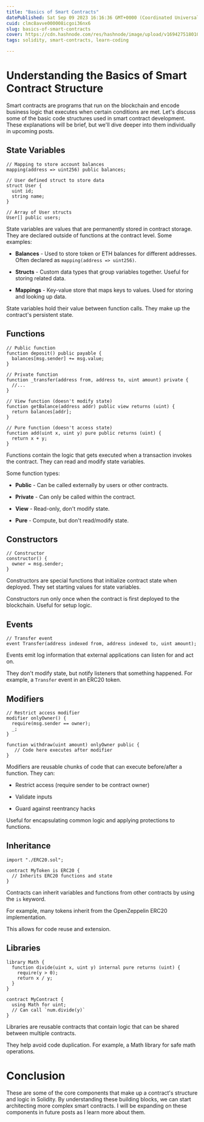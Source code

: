 ```yaml
---
title: "Basics of Smart Contracts"
datePublished: Sat Sep 09 2023 16:16:36 GMT+0000 (Coordinated Universal Time)
cuid: clmc8avve000008icgoi36nx6
slug: basics-of-smart-contracts
cover: https://cdn.hashnode.com/res/hashnode/image/upload/v1694275180103/63a0e869-2b4c-48d3-84f7-dd20eb1366c2.png
tags: solidity, smart-contracts, learn-coding

---
```


# Understanding the Basics of Smart Contract Structure

Smart contracts are programs that run on the blockchain and encode business logic that executes when certain conditions are met. Let's discuss some of the basic code structures used in smart contract development. These explanations will be brief, but we'll dive deeper into them individually in upcoming posts.

## State Variables

```solidity
// Mapping to store account balances 
mapping(address => uint256) public balances;

// User defined struct to store data
struct User {
  uint id;
  string name;
}

// Array of User structs
User[] public users;
```

State variables are values that are permanently stored in contract storage. They are declared outside of functions at the contract level. Some examples:

* **Balances** - Used to store token or ETH balances for different addresses. Often declared as `mapping(address => uint256)`.
    
* **Structs** - Custom data types that group variables together. Useful for storing related data.
    
* **Mappings** - Key-value store that maps keys to values. Used for storing and looking up data.
    

State variables hold their value between function calls. They make up the contract's persistent state.

## Functions

```solidity
// Public function
function deposit() public payable {
  balances[msg.sender] += msg.value;
}

// Private function 
function _transfer(address from, address to, uint amount) private {
  //...
}

// View function (doesn't modify state)
function getBalance(address addr) public view returns (uint) {
  return balances[addr];
}

// Pure function (doesn't access state)
function add(uint x, uint y) pure public returns (uint) {
  return x + y;
}
```

Functions contain the logic that gets executed when a transaction invokes the contract. They can read and modify state variables.

Some function types:

* **Public** - Can be called externally by users or other contracts.
    
* **Private** - Can only be called within the contract.
    
* **View** - Read-only, don't modify state.
    
* **Pure** - Compute, but don't read/modify state.
    

## Constructors

```solidity
// Constructor
constructor() {
  owner = msg.sender;
}
```

Constructors are special functions that initialize contract state when deployed. They set starting values for state variables.

Constructors run only once when the contract is first deployed to the blockchain. Useful for setup logic.

## Events

```solidity
// Transfer event 
event Transfer(address indexed from, address indexed to, uint amount);
```

Events emit log information that external applications can listen for and act on.

They don't modify state, but notify listeners that something happened. For example, a `Transfer` event in an ERC20 token.

## Modifiers

```solidity
// Restrict access modifier
modifier onlyOwner() {
  require(msg.sender == owner);
  _;
}

function withdraw(uint amount) onlyOwner public {
   // Code here executes after modifier
}
```

Modifiers are reusable chunks of code that can execute before/after a function. They can:

* Restrict access (require sender to be contract owner)
    
* Validate inputs
    
* Guard against reentrancy hacks
    

Useful for encapsulating common logic and applying protections to functions.

## Inheritance

```solidity
import "./ERC20.sol"; 

contract MyToken is ERC20 {
  // Inherits ERC20 functions and state
}
```

Contracts can inherit variables and functions from other contracts by using the `is` keyword.

For example, many tokens inherit from the OpenZeppelin ERC20 implementation.

This allows for code reuse and extension.

## Libraries

```solidity
library Math {
  function divide(uint x, uint y) internal pure returns (uint) {
    require(y > 0);
    return x / y; 
  }
}

contract MyContract {
  using Math for uint;
  // Can call `num.divide(y)`
}
```

Libraries are reusable contracts that contain logic that can be shared between multiple contracts.

They help avoid code duplication. For example, a Math library for safe math operations.

# Conclusion

These are some of the core components that make up a contract's structure and logic in Solidity. By understanding these building blocks, we can start architecting more complex smart contracts. I will be expanding on these components in future posts as I learn more about them.